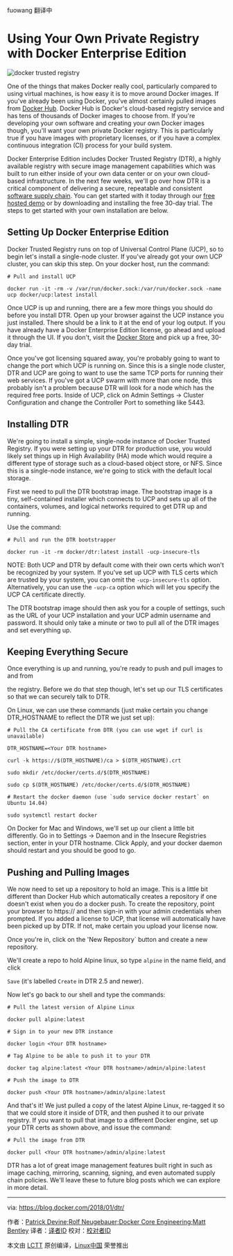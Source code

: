 fuowang 翻译中

Using Your Own Private Registry with Docker Enterprise Edition
======

![docker trusted registry][1]

One of the things that makes Docker really cool, particularly compared to using virtual machines, is how easy it is to move around Docker images. If you've already been using Docker, you've almost certainly pulled images from [Docker Hub][2]. Docker Hub is Docker's cloud-based registry service and has tens of thousands of Docker images to choose from. If you're developing your own software and creating your own Docker images though, you'll want your own private Docker registry. This is particularly true if you have images with proprietary licenses, or if you have a complex continuous integration (CI) process for your build system.

Docker Enterprise Edition includes Docker Trusted Registry (DTR), a highly available registry with secure image management capabilities which was built to run either inside of your own data center or on your own cloud-based infrastructure. In the next few weeks, we'll go over how DTR is a critical component of delivering a secure, repeatable and consistent [software supply chain][3].  You can get started with it today through our [free hosted demo][4] or by downloading and installing the free 30-day trial. The steps to get started with your own installation are below.

## Setting Up Docker Enterprise Edition

Docker Trusted Registry runs on top of Universal Control Plane (UCP), so to begin let's install a single-node cluster. If you've already got your own UCP cluster, you can skip this step.  On your docker host, run the command:

```
# Pull and install UCP

docker run -it -rm -v /var/run/docker.sock:/var/run/docker.sock -name ucp docker/ucp:latest install
```

Once UCP is up and running, there are a few more things you should do before you install DTR. Open up your browser against the UCP instance you just installed. There should be a link to it at the end of your log output. If you have already have a Docker Enterprise Edition license, go ahead and upload it through the UI. If you don't, visit the [Docker Store][5] and pick up a free, 30-day trial.

Once you've got licensing squared away, you're probably going to want to change the port which UCP is running on. Since this is a single node cluster, DTR and UCP are going to want to use the same TCP ports for running their web services. If you've got a UCP swarm with more than one node, this probably isn't a problem because DTR will look for a node which has the required free ports. Inside of UCP, click on Admin Settings -> Cluster Configuration and change the Controller Port to something like 5443.

## Installing DTR

We're going to install a simple, single-node instance of Docker Trusted Registry.  If you were setting up your DTR for production use, you would likely set things up in High Availability (HA) mode which would require a different type of storage such as a cloud-based object store, or NFS. Since this is a single-node instance, we're going to stick with the default local storage.

First we need to pull the DTR bootstrap image. The bootstrap image is a tiny, self-contained installer which connects to UCP and sets up all of the containers, volumes, and logical networks required to get DTR up and running.

Use the command:

```
# Pull and run the DTR bootstrapper

docker run -it -rm docker/dtr:latest install -ucp-insecure-tls
```

NOTE:  Both UCP and DTR by default come with their own certs which won't be recognized by your system.  If you've set up UCP with TLS certs which are trusted by your system, you can omit the `-ucp-insecure-tls` option. Alternatively, you can use the `-ucp-ca` option which will let you specify the UCP CA certificate directly.

The DTR bootstrap image should then ask you for a couple of settings, such as the URL of your UCP installation and your UCP admin username and password.  It should only take a minute or two to pull all of the DTR images and set everything up.

## Keeping Everything Secure

Once everything is up and running, you're ready to push and pull images to and from

the registry.  Before we do that step though, let's set up our TLS certificates so that we can securely talk to DTR.

On Linux, we can use these commands (just make certain you change DTR_HOSTNAME to reflect the DTR we just set up):

```
# Pull the CA certificate from DTR (you can use wget if curl is unavailable)

DTR_HOSTNAME=<Your DTR hostname>

curl -k https://$(DTR_HOSTNAME)/ca > $(DTR_HOSTNAME).crt

sudo mkdir /etc/docker/certs.d/$(DTR_HOSTNAME)

sudo cp $(DTR_HOSTNAME) /etc/docker/certs.d/$(DTR_HOSTNAME)

# Restart the docker daemon (use `sudo service docker restart` on Ubuntu 14.04)

sudo systemctl restart docker
```

On Docker for Mac and Windows, we'll set up our client a little bit differently.  Go in to Settings -> Daemon and in the Insecure Registries section, enter in your DTR hostname.  Click Apply, and your docker daemon should restart and you should be good to go.

## Pushing and Pulling Images

We now need to set up a repository to hold an image. This is a little bit different than Docker Hub which automatically creates a repository if one doesn't exist when you do a docker push. To create the repository, point your browser to https://<Your DTR hostname> and then sign-in with your admin credentials when prompted. If you added a license to UCP, that license will automatically have been picked up by DTR. If not, make certain you upload your license now.

Once you're in, click on the 'New Repository` button and create a new repository.

We'll create a repo to hold Alpine linux, so type `alpine` in the name field, and click

`Save` (it's labelled `Create` in DTR 2.5 and newer).

Now let's go back to our shell and type the commands:

```
# Pull the latest version of Alpine Linux

docker pull alpine:latest

# Sign in to your new DTR instance

docker login <Your DTR hostname>

# Tag Alpine to be able to push it to your DTR

docker tag alpine:latest <Your DTR hostname>/admin/alpine:latest

# Push the image to DTR

docker push <Your DTR hostname>/admin/alpine:latest
```

And that's it!  We just pulled a copy of the latest Alpine Linux, re-tagged it so that we could store it inside of DTR, and then pushed it to our private registry.  If you want to pull that image to a different Docker engine, set up your DTR certs as shown above, and issue the command:

```
# Pull the image from DTR

docker pull <Your DTR hostname>/admin/alpine:latest
```

DTR has a lot of great image management features built right in such as image caching, mirroring, scanning, signing, and even automated supply chain policies.  We'll leave these to future blog posts which we can explore in more detail.




--------------------------------------------------------------------------------

via: https://blog.docker.com/2018/01/dtr/

作者：[Patrick Devine;Rolf Neugebauer;Docker Core Engineering;Matt Bentley][a]
译者：[译者ID](https://github.com/译者ID)
校对：[校对者ID](https://github.com/校对者ID)

本文由 [LCTT](https://github.com/LCTT/TranslateProject) 原创编译，[Linux中国](https://linux.cn/) 荣誉推出

[a]:https://blog.docker.com/author/pdevine/
[1]:https://i1.wp.com/blog.docker.com/wp-content/uploads/ccd278d2-29c2-4866-8285-c2fe60b4bd5e-1.jpg?resize=965%2C452&ssl=1
[2]:https://hub.docker.com/
[3]:https://blog.docker.com/2016/08/securing-enterprise-software-supply-chain-using-docker/
[4]:https://www.docker.com/trial
[5]:https://store.docker.com/search?offering=enterprise&page=1&q=&type=edition
